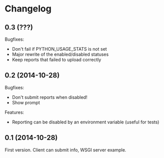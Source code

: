 Changelog
=========

0.3 (???)
---------

Bugfixes:
* Don't fail if PYTHON_USAGE_STATS is not set
* Major rewrite of the enabled/disabled statuses
* Keep reports that failed to upload correctly

0.2 (2014-10-28)
----------------

Bugfixes:
* Don't submit reports when disabled!
* Show prompt

Features:
* Reporting can be disabled by an environment variable (useful for tests)

0.1 (2014-10-28)
----------------

First version. Client can submit info, WSGI server example.

